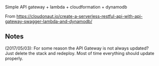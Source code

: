 Simple API gateway + lambda + cloudformation + dynamodb

From https://cloudonaut.io/create-a-serverless-restful-api-with-api-gateway-swagger-lambda-and-dynamodb/


## Notes

(2017/05/03): For some reason the API Gateway is not always updated? Just delete the stack and redeploy.  Most of time everything should update properly.